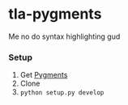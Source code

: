 # tla-pygments

Me no do syntax highlighting gud

### Setup

1. Get [Pygments](http://pygments.org/)
1. Clone
1. `python setup.py develop`
